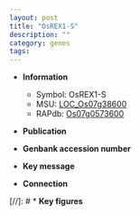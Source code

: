 ```yaml
---
layout: post
title: "OsREX1-S"
description: ""
category: genes
tags: 
---
```


* **Information**  
    + Symbol: OsREX1-S  
    + MSU: [LOC_Os07g38600](http://rice.uga.edu/cgi-bin/ORF_infopage.cgi?orf=LOC_Os07g38600)  
    + RAPdb: [Os07g0573600](http://rapdb.dna.affrc.go.jp/viewer/gbrowse_details/irgsp1?name=Os07g0573600)  

* **Publication**  

* **Genbank accession number**  

* **Key message**  

* **Connection**  

[//]: # * **Key figures**  



